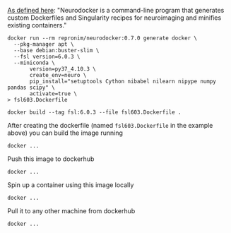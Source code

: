 
[As defined here](https://github.com/ReproNim/neurodocker): "Neurodocker is a command-line program that generates custom Dockerfiles and Singularity recipes for neuroimaging and minifies existing containers."


```
docker run --rm repronim/neurodocker:0.7.0 generate docker \
  --pkg-manager apt \
  --base debian:buster-slim \
  --fsl version=6.0.3 \
  --miniconda \
       version=py37_4.10.3 \
       create_env=neuro \
       pip_install="setuptools Cython nibabel nilearn nipype numpy pandas scipy" \
       activate=true \
> fsl603.Dockerfile

docker build --tag fsl:6.0.3 --file fsl603.Dockerfile .
```

After creating the dockerfile (named `fsl603.Dockerfile` in the example above) you can build the image running

```
docker ...
```

Push this image to dockerhub

```
docker ...
```

Spin up a container using this image locally

```
docker ...
```

Pull it to any other machine from dockerhub
```
docker ...
```

